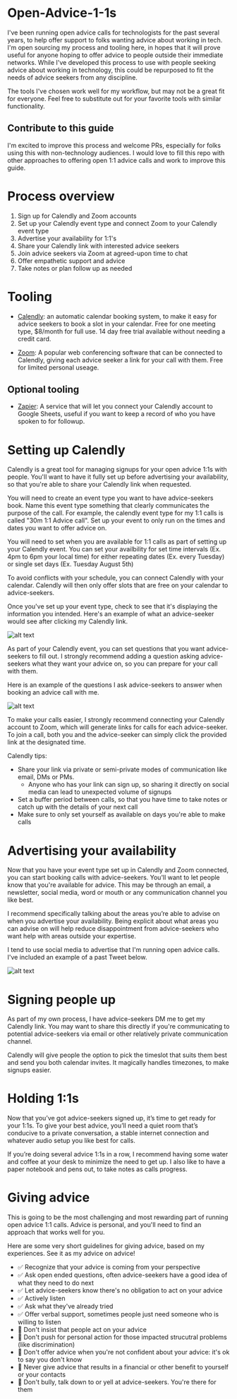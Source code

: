 # Open-Advice-1-1s

I've been running open advice calls for technologists for the past several years, to help offer support to folks wanting advice about working in tech. I'm open sourcing my process and tooling here, in hopes that it will prove useful for anyone hoping to offer advice to people outside their immediate networks. While I've developed this process to use with people seeking advice about working in technology, this could be repurposed to fit the needs of advice seekers from any discipline.

The tools I've chosen work well for my workflow, but may not be a great fit for everyone. Feel free to substitute out for your favorite tools with similar functionality.

## Contribute to this guide
I'm excited to improve this process and welcome PRs, especially for folks using this with non-technology audiences. I would love to fill this repo with other approaches to offering open 1:1 advice calls and work to improve this guide.

# Process overview
1. Sign up for Calendly and Zoom accounts
2. Set up your Calendly event type and connect Zoom to your Calendly event type
3. Advertise your availability for 1:1's
4. Share your Calendly link with interested advice seekers
5. Join advice seekers via Zoom at agreed-upon time to chat
6. Offer empathetic support and advice
7. Take notes or plan follow up as needed

# Tooling
* [Calendly](https://calendly.com/): an automatic calendar booking system, to make it easy for advice seekers to book a slot in your calendar. Free for one meeting type, $8/month for full use. 14 day free trial available without needing a credit card.

* [Zoom](https://zoom.us/): A popular web conferencing software that can be connected to Calendly, giving each advice seeker a link for your call with them. Free for limited personal useage.

## Optional tooling

* [Zapier](https://zapier.com/): A service that will let you connect your Calendly account to Google Sheets, useful if you want to keep a record of who you have spoken to for followup.

# Setting up Calendly

Calendly is a great tool for managing signups for your open advice 1:1s with people. You'll want to have it fully set up before advertising your availability, so that you're able to share your Calendly link when requested.

You will need to create an event type you want to have advice-seekers book. Name this event type something that clearly communicates the purpose of the call. For example, the calendly event type for my 1:1 calls is called "30m 1:1 Advice call". Set up your event to only run on the times and dates you want to offer advice on.

You will need to set when you are available for 1:1 calls as part of setting up your Calendly event. You can set your availbility for set time intervals (Ex. 4pm to 6pm your local time) for either repeating dates (Ex. every Tuesday) or single set days (Ex. Tuesday August 5th)

To avoid conflicts with your schedule, you can connect Calendly with your calendar. Calendly will then only offer slots that are free on your calendar to advice-seekers.

Once you've set up your event type, check to see that it's displaying the information you intended. Here's an example of what an advice-seeker would see after clicking my Calendly link.

![alt text](calendly1.png "Example view of Calendly event")

As part of your Calendly event, you can set questions that you want advice-seekers to fill out. I strongly recommend adding a question asking advice-seekers what they want your advice on, so you can prepare for your call with them.

Here is an example of the questions I ask advice-seekers to answer when booking an advice call with me.

![alt text](calendly2.png "Example view of Calendly event signup process")

To make your calls easier, I strongly recommend connecting your Calendly account to Zoom, which will generate links for calls for each advice-seeker. To join a call, both you and the advice-seeker can simply click the provided link at the designated time.

Calendly tips:
* Share your link via private or semi-private modes of communication like email, DMs or PMs.
  * Anyone who has your link can sign up, so sharing it directly on social media can lead to unexpected volume of signups
* Set a buffer period between calls, so that you have time to take notes or catch up with the details of your next call
* Make sure to only set yourself as available on days you're able to make calls


# Advertising your availability
Now that you have your event type set up in Calendly and Zoom connected, you can start booking calls with advice-seekers. You'll want to let people know that you're available for advice. This may be through an email, a newsletter, social media, word or mouth or any communication channel you like best.

I recommend specifically talking about the areas you’re able to advise on when you advertise your availability. Being explicit about what areas you can advise on will help reduce disappointment from advice-seekers who want help with areas outside your expertise.

I tend to use social media to advertise that I'm running open advice calls. I've included an example of a past Tweet below.

![alt text](tweet.png "A screenshot of a Tweet advertising open advice 1:1 calls")


# Signing people up

As part of my own process, I have advice-seekers DM me to get my Calendly link. You may want to share this directly if you're communicating to potential advice-seekers via email or other relatively private communication channel.

Calendly will give people the option to pick the timeslot that suits them best and send you both calendar invites. It magically handles timezones, to make signups easier.

# Holding 1:1s

Now that you’ve got advice-seekers signed up, it’s time to get ready for your 1:1s. To give your best advice, you’ll need a quiet room that’s conducive to a private conversation, a stable internet connection and whatever audio setup you like best for calls.

If you’re doing several advice 1:1s in a row, I recommend having some water and coffee at your desk to minimize the need to get up. I also like to have a paper notebook and pens out, to take notes as calls progress.

# Giving advice

This is going to be the most challenging and most rewarding part of running open advice 1:1 calls. Advice is personal, and you'll need to find an approach that works well for you. 

Here are some very short guidelines for giving advice, based on my experiences. See it as my advice on advice!

* ✅ Recognize that your advice is coming from your perspective
* ✅ Ask open ended questions, often advice-seekers have a good idea of what they need to do next
* ✅ Let advice-seekers know there's no obligation to act on your advice
* ✅ Actively listen
* ✅ Ask what they've already tried
* ✅ Offer verbal support, sometimes people just need someone who is willing to listen
* 🚫 Don't insist that people act on your advice
* 🚫 Don't push for personal action for those impacted strucutral problems (like discrimination)
* 🚫 Don't offer advice when you're not confident about your advice: it's ok to say you don't know
* 🚫 Never give advice that results in a financial or other benefit to yourself or your contacts
* 🚫 Don't bully, talk down to or yell at advice-seekers. You're there for them













